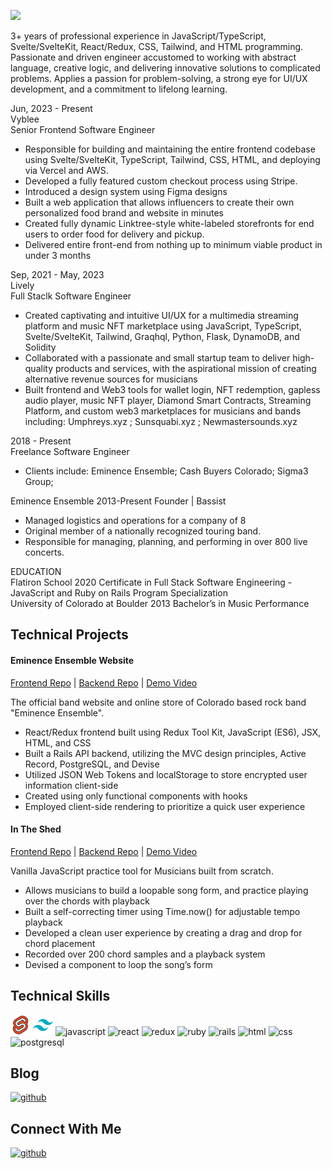 ![](https://github.com/Zacharyflynn06/zacharyflynn06/assets/69942706/df30386f-6beb-4efe-abbf-c24a0760f6b5)

3+ years of professional experience in JavaScript/TypeScript, Svelte/SvelteKit, React/Redux, CSS, Tailwind, and HTML programming. Passionate and driven engineer accustomed to working with abstract language, creative logic, and delivering innovative solutions to complicated problems. Applies a passion for problem-solving, a strong eye for UI/UX development, and a commitment to lifelong learning.

Jun, 2023 - Present  
Vyblee  
Senior Frontend Software Engineer  
+ Responsible for building and maintaining the entire frontend codebase using Svelte/SvelteKit, TypeScript, Tailwind, CSS, HTML, and deploying via Vercel and AWS.
+ Developed a fully featured custom checkout process using Stripe.
+ Introduced a design system using Figma designs
+ Built a web application that allows influencers to create their own personalized food brand
and website in minutes
+ Created fully dynamic Linktree-style white-labeled storefronts for end users to order food for
delivery and pickup.
+ Delivered entire front-end from nothing up to minimum viable product in under 3 months

Sep, 2021 - May, 2023  
Lively  
Full Staclk Software Engineer   
+ Created captivating and intuitive UI/UX for a multimedia streaming platform and music NFT marketplace using JavaScript, TypeScript, Svelte/SvelteKit, Tailwind, Graqhql, Python, Flask, DynamoDB, and Solidity
+ Collaborated with a passionate and small startup team to deliver high-quality products and services, with the aspirational mission of creating alternative revenue sources for musicians
+ Built frontend and Web3 tools for wallet login, NFT redemption, gapless audio player, music
NFT player, Diamond Smart Contracts, Streaming Platform, and custom web3 marketplaces for musicians and bands including: Umphreys.xyz ; Sunsquabi.xyz ; Newmastersounds.xyz

2018 - Present  
Freelance Software Engineer  
+ Clients include: Eminence Ensemble; Cash Buyers Colorado; Sigma3 Group;

Eminence Ensemble 2013-Present Founder | Bassist
+ Managed logistics and operations for a company of 8
+ Original member of a nationally recognized touring band.
+ Responsible for managing, planning, and performing in over 800 live concerts.

EDUCATION  
Flatiron School 2020 Certificate in Full Stack Software Engineering - JavaScript and Ruby on Rails Program Specialization  
University of Colorado at Boulder 2013 Bachelor’s in Music Performance  

## Technical Projects
#### Eminence Ensemble Website
[Frontend Repo](https://github.com/Zacharyflynn06/ee-frontend) |
[Backend Repo](https://github.com/Zacharyflynn06/ee-backend) |
[Demo Video](https://www.youtube.com/watch?v=Fwrj1l510mg)

The official band website and online store of Colorado based rock band "Eminence Ensemble".
* React/Redux frontend built using Redux Tool Kit, JavaScript (ES6), JSX, HTML, and CSS
* Built a Rails API backend, utilizing the MVC design principles, Active Record, PostgreSQL, and Devise
* Utilized JSON Web Tokens and localStorage to store encrypted user information client-side
* Created using only functional components with hooks 
* Employed client-side rendering to prioritize a quick user experience


#### In The Shed
[Frontend Repo](https://github.com/Zacharyflynn06/in-the-shed-frontend) |
[Backend Repo](https://github.com/Zacharyflynn06/in-the-shed-backend) |
[Demo Video](https://www.youtube.com/watch?v=SbLW314kUj0)

Vanilla JavaScript practice tool for Musicians built from scratch. 

* Allows musicians to build a loopable song form, and practice playing over the chords with playback
* Built a self-correcting timer using Time.now() for adjustable tempo playback
* Developed a clean user experience by creating a drag and drop for chord placement
* Recorded over 200 chord samples and a playback system
* Devised a component to loop the song’s form

## Technical Skills
![svelte](https://github.com/Zacharyflynn06/zacharyflynn06/blob/0533892308f75ad43b3f7fda9bf0230c4e6275b0/icons8-svelte-32.png)
![tailwind](https://github.com/Zacharyflynn06/zacharyflynn06/blob/5842b50f23dc0182e481b1d9f9718c220cf60428/icons8-tailwind-css-32.png)
![javascript](https://user-images.githubusercontent.com/69942706/133495799-b708000a-9c76-4663-b9f9-6ccb1272de70.png)
![react](https://user-images.githubusercontent.com/69942706/133495964-5a736adb-5ca2-4c29-aaef-0b494c335cbb.png)
![redux](https://user-images.githubusercontent.com/69942706/133496032-76aa744a-83b0-4969-99fa-6977c6eda594.png)
![ruby](https://user-images.githubusercontent.com/69942706/133496153-c67705bc-8024-498d-bb57-12ba74a1e117.png)
![rails](https://user-images.githubusercontent.com/69942706/133496208-fd86c9af-a8d6-4675-ad6e-9d1aafeb1dcb.png)
![html](https://user-images.githubusercontent.com/69942706/133496280-95bab563-344b-477a-93a0-0931f292b331.png)
![css](https://user-images.githubusercontent.com/69942706/133496401-515389b4-2ba1-4e2a-9405-ad6bf0f2b694.png)
![postgresql](https://user-images.githubusercontent.com/69942706/133498016-addbc473-bba7-4f42-abc7-3202631d8d06.png)


## Blog

[![github](https://img.shields.io/badge/Medium-12100E?style=for-the-badge&logo=medium&logoColor=white)][1]

## Connect With Me

[![github](https://img.shields.io/badge/LinkedIn-0077B5?style=for-the-badge&logo=linkedin&logoColor=white)][2]


[1]: https://zacharyflynn06.medium.com/
[2]: https://www.linkedin.com/in/zacflynn/


<!--
**Zacharyflynn06/zacharyflynn06** is a ✨ _special_ ✨ repository because its `README.md` (this file) appears on your GitHub profile.

Here are some ideas to get you started:

- 🔭 I’m currently working on ...
- 🌱 I’m currently learning ...
- 👯 I’m looking to collaborate on ...
- 🤔 I’m looking for help with ...
- 💬 Ask me about ...
- 📫 How to reach me: ...
- 😄 Pronouns: ...
- ⚡ Fun fact: ...
-->
